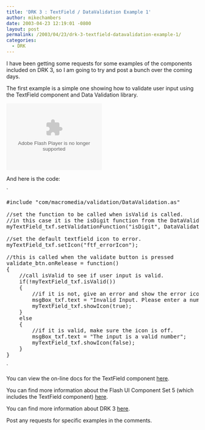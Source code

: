 ```yaml
---
title: 'DRK 3 : TextField / DataValidation Example 1'
author: mikechambers
date: 2003-04-23 12:19:01 -0800
layout: post
permalink: /2003/04/23/drk-3-textfield-datavalidation-example-1/
categories:
  - DRK
---
```



I have been getting some requests for some examples of the components included on DRK 3, so I am going to try and post a bunch over the coming days.

The first example is a simple one showing how to validate user input using the TextField component and Data Validation library.

<!--more-->

  
<OBJECT classid="clsid:D27CDB6E-AE6D-11cf-96B8-444553540000" codebase="http://download.macromedia.com/pub/shockwave/cabs/flash/swflash.cab#version=6,0,0,0" WIDTH="250" HEIGHT="175" id="text_validation" ALIGN="">
  <PARAM NAME=movie VALUE="/mesh/drk/text_validation.swf"> <PARAM NAME=quality VALUE=high><PARAM NAME=bgcolor VALUE=#FFFFFF> <EMBED src="/mesh/drk/text_validation.swf" quality=high bgcolor=#FFFFFF WIDTH="250" HEIGHT="175" NAME="text_validation" ALIGN="" TYPE="application/x-shockwave-flash" PLUGINSPAGE="http://www.macromedia.com/go/getflashplayer"></EMBED>
</OBJECT>

And here is the code:

`
<pre>
#include "com/macromedia/validation/DataValidation.as"

//set the function to be called when isValid is called.
//in this case it is the isDigit function from the DataValidation library
myTextField_txf.setValidationFunction("isDigit", DataValidation);

//set the default textfield icon to error.
myTextField_txf.setIcon("ftf_errorIcon");

//this is called when the validate button is pressed
validate_btn.onRelease = function()
{
	//call isValid to see if user input is valid.
	if(!myTextField_txf.isValid())
	{
		//if it is not, give an error and show the error icon.
		msgBox_txf.text = "Invalid Input. Please enter a number.";
		myTextField_txf.showIcon(true);
	}
	else
	{
		//if it is valid, make sure the icon is off.
		msgBox_txf.text = "The input is a valid number";
		myTextField_txf.showIcon(false);
	}
}
</pre>
<p>`

You can view the on-line docs for the TextField component [here][1].

You can find more information about the Flash UI Component Set 5 (which includes the TextField component) [here][2].

You can find more information about DRK 3 [here][3].

Post any requests for specific examples in the comments.

 [1]: http://www.macromedia.com/software/drk/productinfo/product_overview/volume3/drk3_docs/index.html
 [2]: http://www.macromedia.com/software/drk/productinfo/product_overview/volume3/flashmx.html
 [3]: http://www.macromedia.com/software/drk/